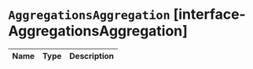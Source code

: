 # `AggregationsAggregation` [interface-AggregationsAggregation]

| Name | Type | Description |
| - | - | - |
